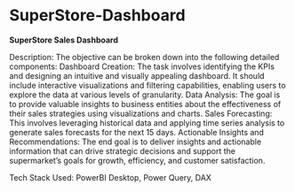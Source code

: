 # SuperStore-Dashboard
**SuperStore Sales Dashboard**

Description:
The objective can be broken down into the following detailed components:
Dashboard Creation: The task involves identifying the KPIs and designing an intuitive and visually appealing dashboard. It should include interactive visualizations and filtering capabilities, enabling users to explore the data at various levels of granularity.
Data Analysis: The goal is to provide valuable insights to business entities about the effectiveness of their sales strategies using visualizations and charts.
Sales Forecasting: This involves leveraging historical data and applying time series analysis to generate sales forecasts for the next 15 days.
Actionable Insights and Recommendations: The end goal is to deliver insights and actionable information that can drive strategic decisions and support the supermarket’s goals for growth, efficiency, and customer satisfaction.

Tech Stack Used: PowerBI Desktop, Power Query, DAX
